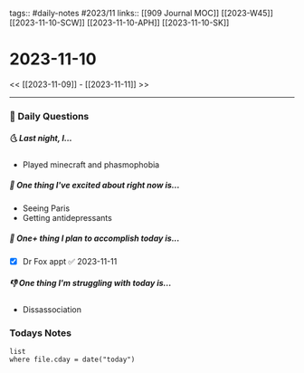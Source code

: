 tags:: #daily-notes #2023/11 
links:: [[909 Journal MOC]] [[2023-W45]] [[2023-11-10-SCW]] [[2023-11-10-APH]] [[2023-11-10-SK]]
# 2023-11-10

<< [[2023-11-09]] - [[2023-11-11]] >>

---
### 📅 Daily Questions
##### 🌜 Last night, I...
- Played minecraft and phasmophobia

##### 🙌 One thing I've excited about right now is...
- Seeing Paris
- Getting antidepressants

##### 🚀 One+ thing I plan to accomplish today is...
- [x] Dr Fox appt ✅ 2023-11-11

##### 👎 One thing I'm struggling with today is...
- Dissassociation

### Todays Notes
```dataview
list 
where file.cday = date("today")
```